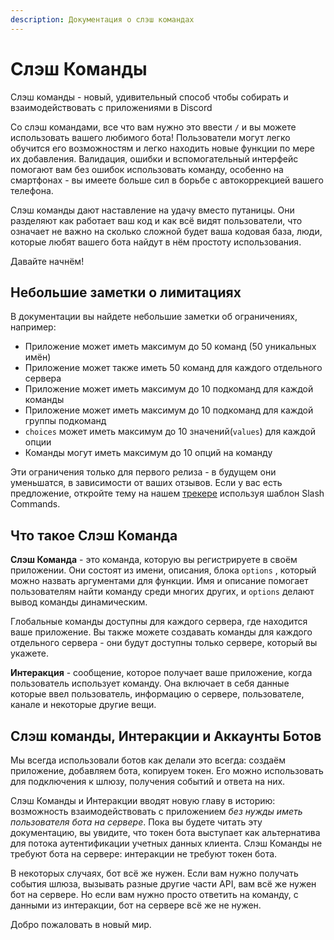 ```yaml
---
description: Документация о слэш командах
---
```


# Слэш Команды

Слэш команды - новый, удивительный способ чтобы собирать и взаимодействовать с приложениями в Discord

Со слэш командами, все что вам нужно это ввести `/` и вы можете использовать вашего любимого бота! Пользователи могут легко обучится его возможностям и легко находить новые функции по мере их добавления. Валидация, ошибки и вспомогательный интерфейс помогают вам без ошибок использовать команду, особенно на смартфонах - вы имеете больше сил в борьбе с автокоррекцией вашего телефона.

Слэш команды дают наставление на удачу вместо путаницы. Они разделяют как работает ваш код и как всё видят пользователи, что означает не важно на сколько сложной будет ваша кодовая база, люди, которые любят вашего бота найдут в нём простоту использования.

Давайте начнём!

## Небольшие заметки о лимитациях

В документации вы найдете небольшие заметки об ограничениях, например:

* Приложение может иметь максимум до 50 команд \(50 уникальных имён\)
* Приложение может также иметь 50 команд для каждого отдельного сервера
* Приложение может иметь максимум до 10 подкоманд для каждой команды
* Приложение может иметь максимум до 10 подкоманд для каждой группы подкоманд
* `choices` может иметь максимум до 10 значений\(`values`\) для каждой опции
* Команды могут иметь максимум до 10 опций на команду

Эти ограничения только для первого релиза - в будущем они уменьшатся, в зависимости от ваших отзывов. Если у вас есть предложение, откройте тему на нашем [трекере](https://github.com/discord/discord-api-docs/issues) используя шаблон Slash Commands.

## Что такое Слэш Команда

**Слэш Команда** - это команда, которую вы регистрируете в своём приложении. Они состоят из имени, описания, блока `options` , который можно назвать аргументами для функции. Имя и описание помогает пользователям найти команду среди многих других, и `options` делают вывод команды динамическим.

Глобальные команды доступны для каждого сервера, где находится ваше приложение. Вы также можете создавать команды для каждого отдельного сервера - они будут доступны только сервере, который вы укажете.

**Интеракция** - сообщение, которое получает ваше приложение, когда пользователь использует команду. Она включает в себя данные которые ввел пользователь, информацию о сервере, пользователе, канале и некоторые другие вещи.

## Слэш команды, Интеракции и Аккаунты Ботов

Мы всегда использовали ботов как делали это всегда: создаём приложение, добавляем бота, копируем токен. Его можно использовать для подключения к шлюзу, получения событий и ответа на них.

Слэш Команды и Интеракции вводят новую главу в историю: возможность взаимодействовать с приложением _без нужды иметь пользователя бота на сервере_. Пока вы будете читать эту документацию, вы увидите, что токен бота выступает как альтернатива для потока аутентификации учетных данных клиента. Слэш Команды не требуют бота на сервере: интеракции не требуют токен бота.

В некоторых случаях, бот всё же нужен. Если вам нужно получать события шлюза, вызывать разные другие части API, вам всё же нужен бот на сервере. Но если вам нужно просто ответить на команду, с данными из интеракции, бот на сервере всё же не нужен.

Добро пожаловать в новый мир.

